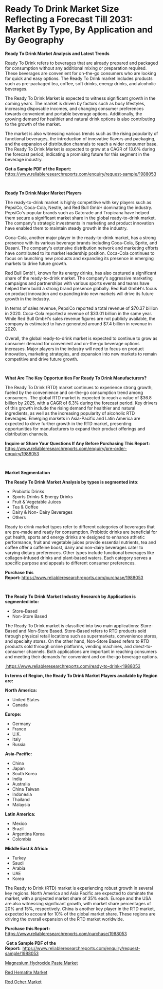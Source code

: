 <p><h1>Ready To Drink Market Size Reflecting a Forecast Till 2031: Market By Type, By Application and By Geography</h1></p><p><strong>Ready To Drink Market Analysis and Latest Trends</strong></p>
<p><p>Ready To Drink refers to beverages that are already prepared and packaged for consumption without any additional mixing or preparation required. These beverages are convenient for on-the-go consumers who are looking for quick and easy options. The Ready To Drink market includes products such as pre-packaged tea, coffee, soft drinks, energy drinks, and alcoholic beverages.</p><p>The Ready To Drink Market is expected to witness significant growth in the coming years. The market is driven by factors such as busy lifestyles, increasing disposable incomes, and changing consumer preferences towards convenient and portable beverage options. Additionally, the growing demand for healthier and natural drink options is also contributing to the growth of the market.</p><p>The market is also witnessing various trends such as the rising popularity of functional beverages, the introduction of innovative flavors and packaging, and the expansion of distribution channels to reach a wider consumer base. The Ready To Drink Market is expected to grow at a CAGR of 13.6% during the forecast period, indicating a promising future for this segment in the beverage industry.</p></p>
<p><strong>Get a Sample PDF of the Report:&nbsp;</strong> <a href="https://www.reliableresearchreports.com/enquiry/request-sample/1988053">https://www.reliableresearchreports.com/enquiry/request-sample/1988053</a></p>
<p>&nbsp;</p>
<p><strong>Ready To Drink Major Market Players</strong></p>
<p><p>The ready-to-drink market is highly competitive with key players such as PepsiCo, Coca-Cola, Nestlé, and Red Bull GmbH dominating the industry. PepsiCo's popular brands such as Gatorade and Tropicana have helped them secure a significant market share in the global ready-to-drink market. The company's strategic investments in marketing and product innovation have enabled them to maintain steady growth in the industry.</p><p>Coca-Cola, another major player in the ready-to-drink market, has a strong presence with its various beverage brands including Coca-Cola, Sprite, and Dasani. The company's extensive distribution network and marketing efforts have contributed to its market leadership position. Coca-Cola continues to focus on launching new products and expanding its presence in emerging markets to drive future growth.</p><p>Red Bull GmbH, known for its energy drinks, has also captured a significant share of the ready-to-drink market. The company's aggressive marketing campaigns and partnerships with various sports events and teams have helped them build a strong brand presence globally. Red Bull GmbH's focus on product innovation and expanding into new markets will drive its future growth in the industry.</p><p>In terms of sales revenue, PepsiCo reported a total revenue of $70.37 billion in 2020. Coca-Cola reported a revenue of $33.01 billion in the same year. While Red Bull GmbH's sales revenue figures are not publicly available, the company is estimated to have generated around $7.4 billion in revenue in 2020.</p><p>Overall, the global ready-to-drink market is expected to continue to grow as consumer demand for convenient and on-the-go beverage options increases. Major players in the industry will need to focus on product innovation, marketing strategies, and expansion into new markets to remain competitive and drive future growth.</p></p>
<p>&nbsp;</p>
<p><strong>What Are The Key Opportunities For Ready To Drink Manufacturers?</strong></p>
<p><p>The Ready To Drink (RTD) market continues to experience strong growth, fueled by the convenience and on-the-go consumption trend among consumers. The global RTD market is expected to reach a value of $36.8 billion by 2025, with a CAGR of 6.3% during the forecast period. Key drivers of this growth include the rising demand for healthier and natural ingredients, as well as the increasing popularity of alcoholic RTD beverages. Emerging markets in Asia-Pacific and Latin America are expected to drive further growth in the RTD market, presenting opportunities for manufacturers to expand their product offerings and distribution channels.</p></p>
<p><strong>Inquire or Share Your Questions If Any Before Purchasing This Report:</strong> <a href="https://www.reliableresearchreports.com/enquiry/pre-order-enquiry/1988053">https://www.reliableresearchreports.com/enquiry/pre-order-enquiry/1988053</a></p>
<p>&nbsp;</p>
<p><strong>Market Segmentation</strong></p>
<p><strong>The Ready To Drink Market Analysis by types is segmented into:</strong></p>
<p><ul><li>Probiotic Drinks</li><li>Sports Drinks & Energy Drinks</li><li>Fruit & Vegetable Juices</li><li>Tea & Coffee</li><li>Dairy & Non- Dairy Beverages</li><li>Others</li></ul></p>
<p><p>Ready to drink market types refer to different categories of beverages that are pre-made and ready for consumption. Probiotic drinks are beneficial for gut health, sports and energy drinks are designed to enhance athletic performance, fruit and vegetable juices provide essential nutrients, tea and coffee offer a caffeine boost, dairy and non-dairy beverages cater to varying dietary preferences. Other types include functional beverages like collagen-infused drinks and plant-based waters. Each category serves a specific purpose and appeals to different consumer preferences.</p></p>
<p><strong>Purchase this Report:&nbsp;</strong><a href="https://www.reliableresearchreports.com/purchase/1988053">https://www.reliableresearchreports.com/purchase/1988053</a></p>
<p>&nbsp;</p>
<p><strong>The Ready To Drink Market Industry Research by Application is segmented into:</strong></p>
<p><ul><li>Store-Based</li><li>Non-Store Based</li></ul></p>
<p><p>The Ready To Drink market is classified into two main applications: Store-Based and Non-Store Based. Store-Based refers to RTD products sold through physical retail locations such as supermarkets, convenience stores, and specialty stores. On the other hand, Non-Store Based refers to RTD products sold through online platforms, vending machines, and direct-to-consumer channels. Both applications are important in reaching consumers and meeting their demands for convenient and on-the-go beverage options.</p></p>
<p><a href="https://www.reliableresearchreports.com/ready-to-drink-r1988053">&nbsp;https://www.reliableresearchreports.com/ready-to-drink-r1988053</a></p>
<p><strong>In terms of Region, the Ready To Drink Market Players available by Region are:</strong></p>
<p>
    <p> <strong> North America: </strong>
        <ul>
            <li>United States</li>
            <li>Canada</li>
        </ul>
        </p> 
    <p> <strong> Europe: </strong>
        <ul>
            <li>Germany</li>
            <li>France</li>
            <li>U.K.</li>
            <li>Italy</li>
            <li>Russia</li>
        </ul>
        </p> 
    <p> <strong> Asia-Pacific: </strong>
        <ul>
            <li>China</li>
            <li>Japan</li>
            <li>South Korea</li>
            <li>India</li>
            <li>Australia</li>
            <li>China Taiwan</li>
            <li>Indonesia</li>
            <li>Thailand</li>
            <li>Malaysia</li>
        </ul>
        </p> 
    <p> <strong> Latin America: </strong>
        <ul>
            <li>Mexico</li>
            <li>Brazil</li>
            <li>Argentina Korea</li>
            <li>Colombia</li>
        </ul>
        </p> 
    <p> <strong> Middle East & Africa: </strong>
        <ul>
            <li>Turkey</li>
            <li>Saudi</li>
            <li>Arabia</li>
            <li>UAE</li>
            <li>Korea</li>
        </ul>
    </p>
    </p>
<p><p>The Ready to Drink (RTD) market is experiencing robust growth in several key regions. North America and Asia Pacific are expected to dominate the market, with a projected market share of 35% each. Europe and the USA are also witnessing significant growth, with market share percentages of 20% and 15%, respectively. China is another key player in the RTD market, expected to account for 10% of the global market share. These regions are driving the overall expansion of the RTD market worldwide.</p></p>
<p><strong>Purchase this Report: </strong><a href="https://www.reliableresearchreports.com/purchase/1988053">https://www.reliableresearchreports.com/purchase/1988053</a></p>
<p>&nbsp;<strong>Get a Sample PDF of the Report:&nbsp;&nbsp;</strong><a href="https://www.reliableresearchreports.com/enquiry/request-sample/1988053">https://www.reliableresearchreports.com/enquiry/request-sample/1988053</a></p>
<p><strong></strong></p>
<p><p><a href="https://fuschia-pecorino-a6d.notion.site/Magnesium-Hydroxide-Paste-Market-Size-Furnishes-Valuable-Information-Encompassing-Market-Share-Mark-203b4d538bf9483ca73e068ffd68cf7b">Magnesium Hydroxide Paste Market</a></p><p><a href="https://changeable-paste-463.notion.site/Red-Hematite-Market-Dynamics-2024-2031-Also-about-Its-Market-Trends-Projections-and-Opportunities-358d2d54e33243da8412390de6f803c2">Red Hematite Market</a></p><p><a href="https://florentine-yuzu-f42.notion.site/Red-Ocher-Market-Research-Report-Forecasted-for-Period-from-2024-2031-by-Market-Type-Market-Appl-0c6aaa441c9148859859246fbf9a8169">Red Ocher Market</a></p></p>